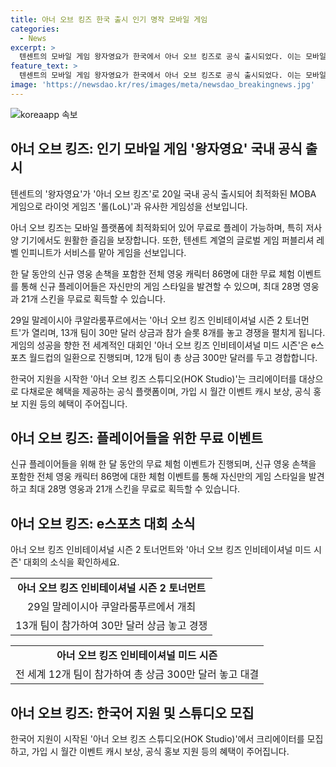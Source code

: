 ```yaml
---
title: 아너 오브 킹즈 한국 출시 인기 명작 모바일 게임
categories:
  - News
excerpt: >
  텐센트의 모바일 게임 왕자영요가 한국에서 아너 오브 킹즈로 공식 출시되었다. 이는 모바일 플랫폼에 최적화된 MOBA 게임으로, 최소 용량으로 무료 플레이가 가능하며 e스포츠 대회도 진행된다. 레벨 인피니트가 서비스를 맡아 신규 플레이어들을 위한 무료 이벤트를 개최하며, 아너 오브 킹즈 인비테이셔널 대회도 다양한 지역 팀들이 참가하여 상금 30만 달러를 놓고 경쟁한다. 또한 아너 오브 킹즈 스튜디오가 한국어 지원을 시작하며, 다채로운 혜택을 제공하는 공식 플랫폼이다.
feature_text: >
  텐센트의 모바일 게임 왕자영요가 한국에서 아너 오브 킹즈로 공식 출시되었다. 이는 모바일 플랫폼에 최적화된 MOBA 게임으로, 최소 용량으로 무료 플레이가 가능하며 e스포츠 대회도 진행된다. 레벨 인피니트가 서비스를 맡아 신규 플레이어들을 위한 무료 이벤트를 개최하며, 아너 오브 킹즈 인비테이셔널 대회도 다양한 지역 팀들이 참가하여 상금 30만 달러를 놓고 경쟁한다. 또한 아너 오브 킹즈 스튜디오가 한국어 지원을 시작하며, 다채로운 혜택을 제공하는 공식 플랫폼이다.
image: 'https://newsdao.kr/res/images/meta/newsdao_breakingnews.jpg'
---
```


<p><img src="https://newsdao.kr/res/images/meta/newsdao_breakingnews.jpg" alt="koreaapp 속보" /></p>

<h2 data-ke-size="size26">아너 오브 킹즈: 인기 모바일 게임 '왕자영요' 국내 공식 출시</h2>

<p data-ke-size="size16">텐센트의 '왕자영요'가 '아너 오브 킹즈'로 20일 국내 공식 출시되어 최적화된 MOBA 게임으로 라이엇 게임즈 '롤(LoL)'과 유사한 게임성을 선보입니다.</p>

<p data-ke-size="size16">아너 오브 킹즈는 모바일 플랫폼에 최적화되어 있어 무료로 플레이 가능하며, 특히 저사양 기기에서도 원활한 즐김을 보장합니다. 또한, 텐센트 계열의 글로벌 게임 퍼블리셔 레벨 인피니트가 서비스를 맡아 게임을 선보입니다.</p>

<p data-ke-size="size16">한 달 동안의 신규 영웅 손책을 포함한 전체 영웅 캐릭터 86명에 대한 무료 체험 이벤트를 통해 신규 플레이어들은 자신만의 게임 스타일을 발견할 수 있으며, 최대 28명 영웅과 21개 스킨을 무료로 획득할 수 있습니다.</p>

<p data-ke-size="size16">29일 말레이시아 쿠알라룸푸르에서는 '아너 오브 킹즈 인비테이셔널 시즌 2 토너먼트'가 열리며, 13개 팀이 30만 달러 상금과 참가 슬롯 8개를 놓고 경쟁을 펼치게 됩니다. 게임의 성공을 향한 전 세계적인 대회인 '아너 오브 킹즈 인비테이셔널 미드 시즌'은 e스포츠 월드컵의 일환으로 진행되며, 12개 팀이 총 상금 300만 달러를 두고 경합합니다.</p>

<p data-ke-size="size16">한국어 지원을 시작한 '아너 오브 킹즈 스튜디오(HOK Studio)'는 크리에이터를 대상으로 다채로운 혜택을 제공하는 공식 플랫폼이며, 가입 시 월간 이벤트 캐시 보상, 공식 홍보 지원 등의 혜택이 주어집니다.</p>

<h2 data-ke-size="size26">아너 오브 킹즈: 플레이어들을 위한 무료 이벤트</h2>

<p data-ke-size="size16">신규 플레이어들을 위해 한 달 동안의 무료 체험 이벤트가 진행되며, 신규 영웅 손책을 포함한 전체 영웅 캐릭터 86명에 대한 체험 이벤트를 통해 자신만의 게임 스타일을 발견하고 최대 28명 영웅과 21개 스킨을 무료로 획득할 수 있습니다.</p>

<h2 data-ke-size="size26">아너 오브 킹즈: e스포츠 대회 소식</h2>

<p data-ke-size="size16">아너 오브 킹즈 인비테이셔널 시즌 2 토너먼트와 '아너 오브 킹즈 인비테이셔널 미드 시즌' 대회의 소식을 확인하세요. </p>

<table>
  <tr>
    <td style="text-align: center; height: 17px;"><b>아너 오브 킹즈 인비테이셔널 시즌 2 토너먼트</b></td>
  </tr>
  <tr>
    <td style="text-align: center; height: 17px;">29일 말레이시아 쿠알라룸푸르에서 개최</td>
  </tr>
  <tr>
    <td style="text-align: center; height: 17px;">13개 팀이 참가하여 30만 달러 상금 놓고 경쟁</td>
  </tr>
</table>

<table>
  <tr>
    <td style="text-align: center; height: 17px;"><b>아너 오브 킹즈 인비테이셔널 미드 시즌</b></td>
  </tr>
  <tr>
    <td style="text-align: center; height: 17px;">전 세계 12개 팀이 참가하여 총 상금 300만 달러 놓고 대결</td>
  </tr>
</table>

<h2 data-ke-size="size26">아너 오브 킹즈: 한국어 지원 및 스튜디오 모집</h2>

<p data-ke-size="size16">한국어 지원이 시작된 '아너 오브 킹즈 스튜디오(HOK Studio)'에서 크리에이터를 모집하고, 가입 시 월간 이벤트 캐시 보상, 공식 홍보 지원 등의 혜택이 주어집니다.</p>

<p data-ke-size="size16">&nbsp;</p>


